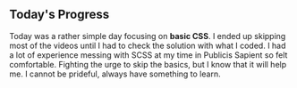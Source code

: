 ## Today's Progress

Today was a rather simple day focusing on **basic CSS**. I ended up skipping most of the videos until I had to check the solution with what I coded. I had a lot of experience messing with SCSS at my time in Publicis Sapient so felt comfortable. Fighting the urge to skip the basics, but I know that it will help me. I cannot be prideful, always have something to learn.
